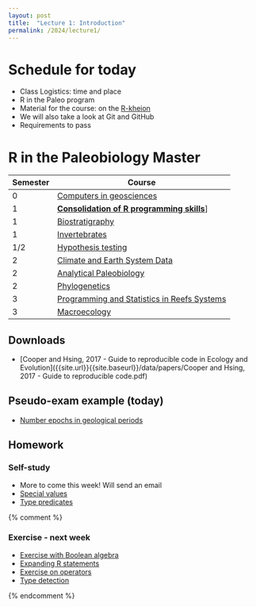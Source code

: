 ```yaml
---
layout: post
title:  "Lecture 1: Introduction"
permalink: /2024/lecture1/
---
```


# Schedule for today

- Class Logistics: time and place
- R in the Paleo program
- Material for the course: on the [R-kheion](https://adamkocsis.github.io/rkheion/)
- We will also take a look at Git and GitHub
- Requirements to pass


# R in the Paleobiology Master

| Semester | Course                                                                                                                 |
|----------|------------------------------------------------------------------------------------------------------------------------|
| 0        | [Computers in geosciences](https://palaeobiology.nat.fau.de/program/courses/computers/)                                |
| 1        | [**Consolidation of R programming skills**](https://palaeobiology.nat.fau.de/program/courses/rcourse/)]                |
| 1        | [Biostratigraphy](https://palaeobiology.nat.fau.de/program/courses/biostrat/)                                          |
| 1        | [Invertebrates](https://palaeobiology.nat.fau.de/program/courses/invertebrates/)                                       |
| 1/2      | [Hypothesis testing](https://palaeobiology.nat.fau.de/program/courses/hypothesis_testing/)                             |
| 2        | [Climate and Earth System Data](https://palaeobiology.nat.fau.de/program/courses/earth_data/)                          |
| 2        | [Analytical Paleobiology](https://palaeobiology.nat.fau.de/program/courses/analytical_paleo/)                          |
| 2        | [Phylogenetics](https://palaeobiology.nat.fau.de/program/courses/phylogenetics/)                                       |
| 3        | [Programming and Statistics in Reefs Systems](https://palaeobiology.nat.fau.de/program/courses/programming_and_stats/) |
| 3        | [Macroecology](https://palaeobiology.nat.fau.de/program/courses/macroecology/)                                         |



## Downloads
- [Cooper and Hsing, 2017 - Guide to reproducible code in Ecology and Evolution]({{site.url}}{{site.baseurl}}/data/papers/Cooper and Hsing, 2017 - Guide to reproducible code.pdf)

## Pseudo-exam example (today)

- [Number epochs in geological periods](https://adamkocsis.github.io/rkheion/Exercises/2023-01-19_df_stages_series.html)

## Homework 

### Self-study
- More to come this week! Will send an email
- [Special values](https://adamkocsis.github.io/rkheion/2_Advanced_Beginner/02_types_and_variables/special_values.html)
- [Type predicates](https://adamkocsis.github.io/rkheion/2_Advanced_Beginner/02_types_and_variables/type_predicates.html)


{% comment %}
### Exercise - next week

- [Exercise with Boolean algebra](https://adamkocsis.github.io/rkheion/Exercises/2022-10-24c_boolean_algebra.html)
- [Expanding R statements](https://adamkocsis.github.io/rkheion/Exercises/2022-10-24a_expansion.html)
- [Exercise on operators](https://adamkocsis.github.io/rkheion/Exercises/2022-10-18a_operator_types.html)
- [Type detection](https://adamkocsis.github.io/rkheion/Exercises/2022-10-27a_type_detection.html)

{% endcomment %}

